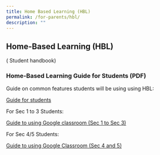 ```yaml
---
title: Home Based Learning (HBL)
permalink: /for-parents/hbl/
description: ""
---
```


## Home-Based Learning (HBL)


( Student handbook)

### Home-Based Learning Guide for Students (PDF)

  

Guide on common features students will be using using HBL:

[Guide for students](https://www.loyangviewsec.moe.edu.sg/qql/slot/u826/Guide%20for%20students.pdf)  

  

For Sec 1 to 3 Students:

[Guide to using Google classroom (Sec 1 to Sec 3)](https://www.loyangviewsec.moe.edu.sg/qql/slot/u826/google%20classroom%20slides%20Sec%201%20to%20Sec%203.pdf)   

  

For Sec 4/5 Students:

[Guide to using Google Classroom (Sec 4 and 5)](https://www.loyangviewsec.moe.edu.sg/qql/slot/u783/Connecting%20with%20our%20Community/2020%20HBL/google%20classroom%20slides%20(student).pdf)